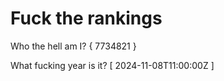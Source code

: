 # Fuck the rankings

Who the hell am I?
{ 7734821 }

What fucking year is it?
[ 2024-11-08T11:00:00Z ]
